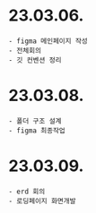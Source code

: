 # 23.03.06.
```
- figma 메인페이지 작성
- 전체회의
- 깃 컨벤션 정리
```
# 23.03.08.
```
- 폴더 구조 설계
- figma 최종작업
```
# 23.03.09.
```
- erd 회의
- 로딩페이지 화면개발
```
